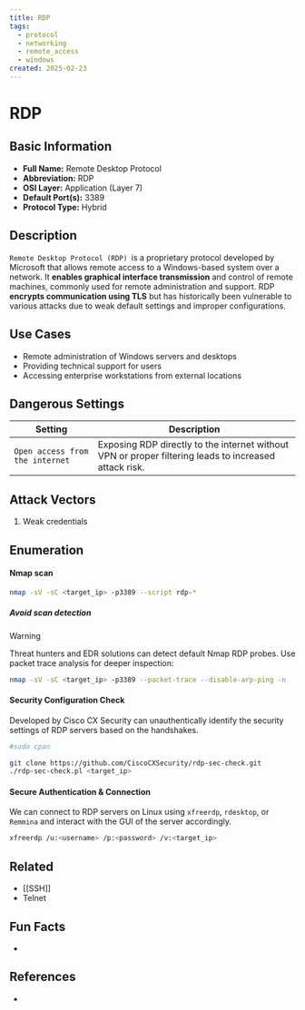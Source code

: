 ```yaml
---
title: RDP
tags:
  - protocol
  - networking
  - remote_access
  - windows
created: 2025-02-23
---
```


# RDP

## Basic Information
- **Full Name:** Remote Desktop Protocol
- **Abbreviation:** RDP
- **OSI Layer:** Application (Layer 7)
- **Default Port(s):** 3389
- **Protocol Type:** Hybrid

## Description
`Remote Desktop Protocol (RDP) `is a proprietary protocol developed by Microsoft that allows remote access to a Windows-based system over a network. It **enables graphical interface transmission** and control of remote machines, commonly used for remote administration and support. RDP **encrypts communication using TLS** but has historically been vulnerable to various attacks due to weak default settings and improper configurations.

## Use Cases
- Remote administration of Windows servers and desktops
- Providing technical support for users
- Accessing enterprise workstations from external locations

## Dangerous Settings

| **Setting**                     | **Description**                                                                                       |
| ------------------------------- | ----------------------------------------------------------------------------------------------------- |
| `Open access from the internet` | Exposing RDP directly to the internet without VPN or proper filtering leads to increased attack risk. |

## Attack Vectors
1. Weak credentials

## Enumeration
#### Nmap scan
```bash
nmap -sV -sC <target_ip> -p3389 --script rdp-*
```
##### Avoid scan detection
> [!Warning]
Threat hunters and EDR solutions can detect default Nmap RDP probes. Use packet trace analysis for deeper inspection:


```bash
nmap -sV -sC <target_ip> -p3389 --packet-trace --disable-arp-ping -n
```

#### Security Configuration Check
Developed by Cisco CX Security can unauthentically identify the security settings of RDP servers based on the handshakes.
```bash
#sudo cpan

git clone https://github.com/CiscoCXSecurity/rdp-sec-check.git
./rdp-sec-check.pl <target_ip>
```

#### Secure Authentication & Connection
 We can connect to RDP servers on Linux using `xfreerdp`, `rdesktop`, or `Remmina` and interact with the GUI of the server accordingly.
 ```bash
 xfreerdp /u:<username> /p:<password> /v:<target_ip>
```

## Related
- [[SSH]]
- Telnet
## Fun Facts
- 
## References
- 
